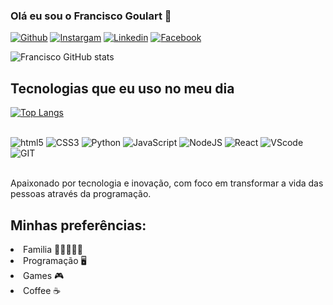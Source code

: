 ### Olá eu sou o Francisco Goulart 🖖


[![Github](https://img.shields.io/badge/GitHub-100000?style=for-the-badge&logo=github&logoColor=white)](https://github.com/FranciscoFOG)
[![Instargam](https://img.shields.io/badge/Instagram-E4405F?style=for-the-badge&logo=instagram&logoColor=white)](https://www.instagram.com/francisco_goulart82)
[![Linkedin](https://img.shields.io/badge/LinkedIn-0077B5?style=for-the-badge&logo=linkedin&logoColor=white)](https://www.instagram.com/francisco_goulart82)
[![Facebook](https://img.shields.io/badge/Facebook-1877F2?style=for-the-badge&logo=facebook&logoColor=white)](https://www.facebook.com/francisco.goulart)

![Francisco GitHub stats](https://github-readme-stats.vercel.app/api?username=FranciscoFOG&show_icons=true&theme=merko)

## Tecnologias que eu uso no meu dia

[![Top Langs](https://github-readme-stats.vercel.app/api/top-langs/?username=FranciscoFOG&layout=compact)](https://github.com/anuraghazra/github-readme-stats)

<div style="display: inline_block"><br/>
    <img aling="center" alt="html5" src="https://img.shields.io/badge/HTML5-E34F26?style=for-the-badge&logo=html5&logoColor=white">
    <img aling="center" alt="CSS3" src="https://img.shields.io/badge/CSS3-1572B6?style=for-the-badge&logo=css3&logoColor=white">
    <img aling="center" alt="Python" src="https://img.shields.io/badge/Python-14354C?style=for-the-badge&logo=python&logoColor=white">
    <img aling="center" alt="JavaScript" src="https://img.shields.io/badge/JavaScript-323330?style=for-the-badge&logo=javascript&logoColor=F7DF1E">
    <img aling="center" alt="NodeJS" src="https://img.shields.io/badge/Node.js-43853D?style=for-the-badge&logo=node.js&logoColor=white">
    <img aling="center" alt="React" src="https://img.shields.io/badge/React-20232A?style=for-the-badge&logo=react&logoColor=61DAFB">
    <img aling="center" alt="VScode" src="https://img.shields.io/badge/Visual_Studio-5C2D91?style=for-the-badge&logo=visual%20studio&logoColor=white">
    <img aling="center" alt="GIT" src="https://img.shields.io/badge/GIT-E44C30?style=for-the-badge&logo=git&logoColor=white">
</div><br/>

Apaixonado por tecnologia e inovação, com foco em transformar a vida das pessoas através da programação.

## Minhas preferências:
<p>
    <li>Familia 👨‍👩‍👧‍👧🐶</li>
    <li>Programação 🖥️</li>
    <li>Games 🎮</li>
    <li>Coffee ☕</li>
</p>
